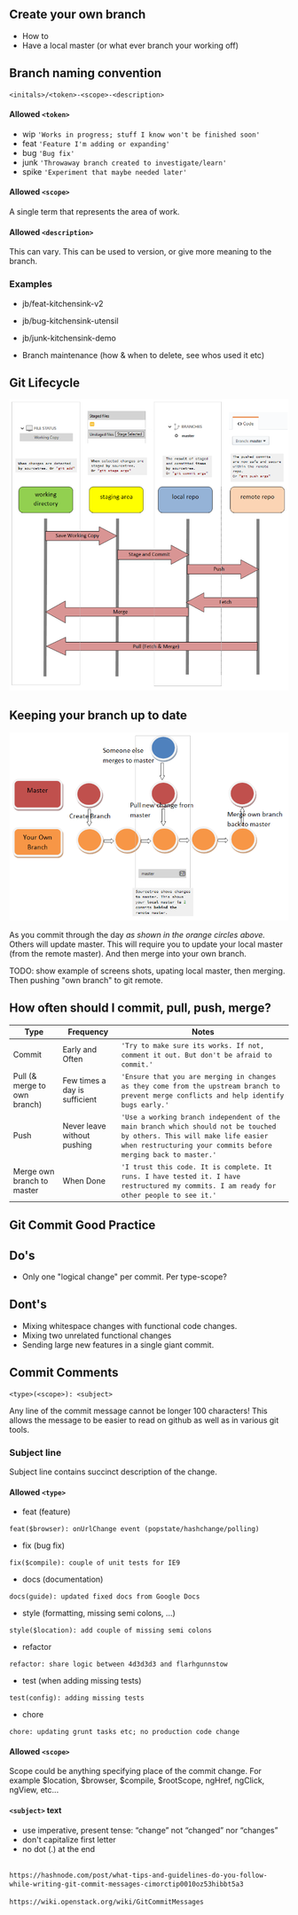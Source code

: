 
Create your own branch
----------------------------

* How to
* Have a local master (or what ever branch your working off)

Branch naming convention
----------------------------
```
<initals>/<token>-<scope>-<description> 
```

#### Allowed `<token>`
* wip `'Works in progress; stuff I know won't be finished soon'`
* feat `'Feature I'm adding or expanding'`
* bug `'Bug fix'`
* junk `'Throwaway branch created to investigate/learn'`
* spike `'Experiment that maybe needed later'`

#### Allowed `<scope>`
A single term that represents the area of work.

#### Allowed `<description>`
This can vary. This can be used to version, or give more meaning to the branch.

### Examples  

* jb/feat-kitchensink-v2
* jb/bug-kitchensink-utensil
* jb/junk-kitchensink-demo

* Branch maintenance (how & when to delete, see whos used it etc)


Git Lifecycle
----------------------------

![Alt text](readme/images/lifecycle.png?raw=true "Git Life Cycle")

Keeping your branch up to date
----------------------------

![Alt text](readme/images/uptodate.png?raw=true "Git Life Cycle")

As you commit through the day *as shown in the orange circles above.* Others will update master. This will require you to update your local master (from the remote master). And then merge into your own branch.

TODO: show example of screens shots, upating local master, then merging. Then pushing "own branch" to git remote.

How often should I commit, pull, push, merge?
----------------------------

| Type             | Frequency                         | Notes              |
 ----------------- | --------------------------------- | ------------------
| Commit           | Early and Often               | `'Try to make sure its works. If not, comment it out. But don't be afraid to commit.'` |
| Pull (& merge to own branch)            | Few times a day is sufficient | `'Ensure that you are merging in changes as they come from the upstream branch to prevent merge conflicts and help identify bugs early.'` |
| Push             | Never leave without pushing     | `'Use a working branch independent of the main branch which should not be touched by others. This will make life easier when restructuring your commits before merging back to master.'` |
| Merge own branch to master  | When Done     | `'I trust this code. It is complete. It runs. I have tested it. I have restructured my commits. I am ready for other people to see it.'` |


Git Commit Good Practice
----------------------------

## Do's

* Only one "logical change" per commit. Per type-scope?

## Dont's

* Mixing whitespace changes with functional code changes.
* Mixing two unrelated functional changes
* Sending large new features in a single giant commit.

Commit Comments
----------------------------
```
<type>(<scope>): <subject>
```

Any line of the commit message cannot be longer 100 characters! This allows the message to be easier to read on github as well as in various git tools.

### Subject line        
Subject line contains succinct description of the change.

#### Allowed `<type>`
* feat (feature)
```
feat($browser): onUrlChange event (popstate/hashchange/polling)
```
* fix (bug fix)
```
fix($compile): couple of unit tests for IE9
```
* docs (documentation)
```
docs(guide): updated fixed docs from Google Docs
```
* style (formatting, missing semi colons, …)
```
style($location): add couple of missing semi colons
```
* refactor
```
refactor: share logic between 4d3d3d3 and flarhgunnstow
```
* test (when adding missing tests)
```
test(config): adding missing tests
```
* chore
```
chore: updating grunt tasks etc; no production code change
```

#### Allowed `<scope>`
Scope could be anything specifying place of the commit change. For example $location, $browser, $compile, $rootScope, ngHref, ngClick, ngView, etc...

#### `<subject>` text
* use imperative, present tense: “change” not “changed” nor “changes”
* don't capitalize first letter
* no dot (.) at the end


```

https://hashnode.com/post/what-tips-and-guidelines-do-you-follow-while-writing-git-commit-messages-cimorctip0010oz53hibbt5a3

https://wiki.openstack.org/wiki/GitCommitMessages

